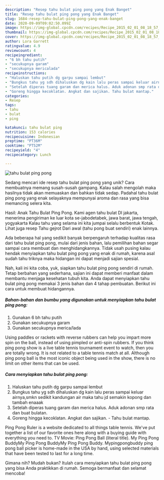 ```yaml
---
description: "Resep tahu bulat ping pong yang Enak Banget"
title: "Resep tahu bulat ping pong yang Enak Banget"
slug: 1684-resep-tahu-bulat-ping-pong-yang-enak-banget
date: 2020-09-09T09:02:50.099Z
image: https://img-global.cpcdn.com/recipes/Recipe_2015_02_01_08_18_57_779_6d13af43d5bed8b915fe/751x532cq70/tahu-bulat-ping-pong-foto-resep-utama.jpg
thumbnail: https://img-global.cpcdn.com/recipes/Recipe_2015_02_01_08_18_57_779_6d13af43d5bed8b915fe/751x532cq70/tahu-bulat-ping-pong-foto-resep-utama.jpg
cover: https://img-global.cpcdn.com/recipes/Recipe_2015_02_01_08_18_57_779_6d13af43d5bed8b915fe/751x532cq70/tahu-bulat-ping-pong-foto-resep-utama.jpg
author: Lora Garrett
ratingvalue: 4.9
reviewcount: 4
recipeingredient:
- "6 bh tahu putih"
- "secukupnya garam"
- "secukupnya mericalada"
recipeinstructions:
- "Haluskan tahu putih dg garpu sampai lembut"
- "Bungkus tahu yg sdh dihaluskan dg kain lalu peras sampai keluar airnya,smkn sedikit kandungan air maka tahu jd semakin kopong dan tambah enaaak"
- "Setelah diperas tuang garam dan merica halus. Aduk adonan smp rata dan buat bulatan."
- "Goreng hingga kecoklatan. Angkat dan sajikan. Tahu bulat mantap."
categories:
- Resep
tags:
- tahu
- bulat
- ping

katakunci: tahu bulat ping 
nutrition: 153 calories
recipecuisine: Indonesian
preptime: "PT36M"
cooktime: "PT52M"
recipeyield: "4"
recipecategory: Lunch

---
```



![tahu bulat ping pong](https://img-global.cpcdn.com/recipes/Recipe_2015_02_01_08_18_57_779_6d13af43d5bed8b915fe/751x532cq70/tahu-bulat-ping-pong-foto-resep-utama.jpg)

Sedang mencari ide resep tahu bulat ping pong yang unik? Cara membuatnya memang susah-susah gampang. Kalau salah mengolah maka hasilnya tidak akan memuaskan dan bahkan tidak sedap. Padahal tahu bulat ping pong yang enak selayaknya mempunyai aroma dan rasa yang bisa memancing selera kita.

Hasil: Anak Tahu Bulat Ping Pong. Kami agen tahu bulat DI jakarta, menerima pengiriman ke luar kota se-jabodetabek, jawa barat, jawa tengah, yogyakarta Kalau tahu yang selama ini kita jumpai selalu berbentuk Kotak. Lihat juga resep Tahu gejrot Dari awal (tahu pong buat sendiri) enak lainnya.

Ada beberapa hal yang sedikit banyak berpengaruh terhadap kualitas rasa dari tahu bulat ping pong, mulai dari jenis bahan, lalu pemilihan bahan segar sampai cara membuat dan menghidangkannya. Tidak usah pusing kalau hendak menyiapkan tahu bulat ping pong yang enak di rumah, karena asal sudah tahu triknya maka hidangan ini dapat menjadi sajian spesial.


Nah, kali ini kita coba, yuk, siapkan tahu bulat ping pong sendiri di rumah. Tetap berbahan yang sederhana, sajian ini dapat memberi manfaat dalam membantu menjaga kesehatan tubuh kita. Anda dapat menyiapkan tahu bulat ping pong memakai 3 jenis bahan dan 4 tahap pembuatan. Berikut ini cara untuk membuat hidangannya.

<!--inarticleads1-->

##### Bahan-bahan dan bumbu yang digunakan untuk menyiapkan tahu bulat ping pong:

1. Gunakan 6 bh tahu putih
1. Gunakan secukupnya garam
1. Gunakan secukupnya merica/lada


Using paddles or rackets with reverse rubbers can help you impart more spin on the ball, instead of using pimpled or anti-spin rubbers. If you think ping pong show is a live table tennis tournament event to watch, then you are totally wrong. It is not related to a table tennis match at all. Although ping pong ball is the most iconic object being used in the show, there is no limit on other items that can be used. 

<!--inarticleads2-->

##### Cara menyiapkan tahu bulat ping pong:

1. Haluskan tahu putih dg garpu sampai lembut
1. Bungkus tahu yg sdh dihaluskan dg kain lalu peras sampai keluar airnya,smkn sedikit kandungan air maka tahu jd semakin kopong dan tambah enaaak
1. Setelah diperas tuang garam dan merica halus. Aduk adonan smp rata dan buat bulatan.
1. Goreng hingga kecoklatan. Angkat dan sajikan. - Tahu bulat mantap.


Ping Pong Ruler is a website dedicated to all things table tennis. We&#39;ve put together a list of our favorite ones here along with a buying guide with everything you need to. TV Movie: Ping Pong Ball (literal title). My Ping Pong BuddyMy Ping Pong BuddyMy Ping Pong Buddy. Mypingpongbuddy ping pong ball picker is home-made in the USA by hand, using selected materials that have been tested to last for a long time. 

Gimana nih? Mudah bukan? Itulah cara menyiapkan tahu bulat ping pong yang bisa Anda praktikkan di rumah. Semoga bermanfaat dan selamat mencoba!
